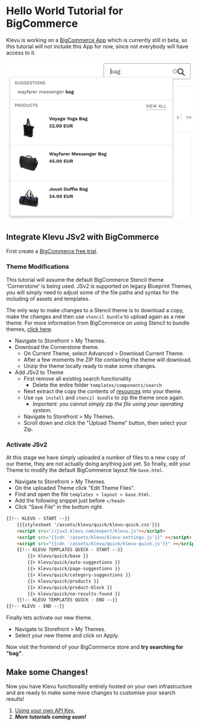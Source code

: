 # Hello World Tutorial for BigCommerce

Klevu is working on a [BigCommerce App](https://www.klevu.com/bigcommerce/)
which is currently still in beta, so this tutorial will not include this App for now, since
not everybody will have access to it.

![Klevu Quick Search](/tutorial/hello-world/images/intro-quick-search.jpg)

## Integrate Klevu JSv2 with BigCommerce

First create a [BigCommerce free trial](https://www.bigcommerce.com).

### Theme Modifications

This tutorial will assume the default BigCommerce Stencil theme 'Cornerstone' is being used.
JSv2 is supported on legacy Blueprint Themes, you will simply need to adjust some of the file paths
and syntax for the including of assets and templates.

The only way to make changes to a Stencil theme is to download a copy,
make the changes and then use `stencil bundle` to upload again as a new theme.
For more information from BigCommerce on using Stencil to bundle themes,
[click here](https://developer.bigcommerce.com/stencil-docs/installing-stencil-cli/installing-stencil).

- Navigate to Storefront > My Themes.
- Download the Cornerstone theme.
    - On Current Theme, select Advanced > Download Current Theme.
    - After a few moments the ZIP file containing the theme will download.
    - Unzip the theme locally ready to make some changes.
- Add JSv2 to Theme
    - First remove all existing search functionality
        - Delete the entire folder `templates/components/search`
    - Next extract the copy the contents of [resources](/tutorial/hello-world/bigcommerce/resources) into your theme.
    - Use `npm install` and `stencil bundle` to zip the theme once again.
        - _Important: you cannot simply zip the file using your operating system._
    - Navigate to Storefront > My Themes.
    - Scroll down and click the "Upload Theme" button, then select your Zip.

### Activate JSv2

At this stage we have simply uploaded a number of files to a new copy of our theme,
they are not actually doing anything just yet. So finally, edit your Theme
to modify the default BigCommerce layout file `base.html`.

- Navigate to Storefront > My Themes.
- On the uploaded Theme click "Edit Theme Files".
- Find and open the file `templates > layout > base.html`.
- Add the following snippet just before `</head>`
- Click "Save File" in the bottom right.

```html
{{!-- KLEVU - START --}}
    {{{stylesheet '/assets/klevu/quick/klevu-quick.css'}}}
    <script src="//jsv2.klevu.com/export/klevu.js"></script>
    <script src="{{cdn '/assets/klevu/klevu-settings.js'}}" ></script>
    <script src="{{cdn '/assets/klevu/quick/klevu-quick.js'}}" ></script>
    {{!-- KLEVU TEMPLATES QUICK - START --}}
        {{> klevu/quick/base }}
        {{> klevu/quick/auto-suggestions }}
        {{> klevu/quick/page-suggestions }}
        {{> klevu/quick/category-suggestions }}
        {{> klevu/quick/products }}
        {{> klevu/quick/product-block }}
        {{> klevu/quick/no-results-found }}
    {{!-- KLEVU TEMPLATES QUICK - END --}}
{{!-- KLEVU - END --}}
```

Finally lets activate our new theme.

- Navigate to Storefront > My Themes.
- Select your new theme and click on Apply. 

Now visit the frontend of your BigCommerce store and **try searching for "bag"**.

## Make some Changes!

Now you have Klevu functionality entirely hosted on your own infrastructure
and are ready to make some more changes to customise your search results!

1. [Using your own API Key.](/tutorial/your-api-key)
1. _**More tutorials coming soon!**_
